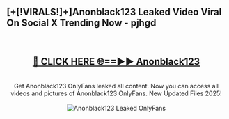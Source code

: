 <h2>[+[!VIRALS!]+]Anonblack123 Leaked Video Viral On Social X Trending Now - pjhgd</h2>
<br>
<div align="center">
<h2><a href="https://libra.edu.pl?Anonblack123" rel="nofollow">🔴 CLICK HERE 🌐==►► Anonblack123</a></h2>
<br>
Get Anonblack123 OnlyFans leaked all content. Now you can access all videos and pictures of Anonblack123 OnlyFans. New Updated Files 2025!
<br>
<br>
<a href="https://libra.edu.pl?Anonblack123" rel="nofollow" data-target="animated-image.originalLink"><img src="https://i.ibb.co.com/WyWwxjT/player-gif2.gif" alt="Anonblack123 Leaked OnlyFans" style="max-width: 100%; display: inline-block;" data-target="animated-image.originalImage"></a>
</div>
<br>